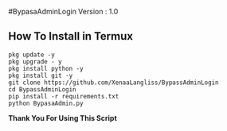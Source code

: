 #BypasaAdminLogin
Version : 1.0

## How To Install in Termux

```
pkg update -y
pkg upgrade - y
pkg install python -y
pkg install git -y
git clone https://github.com/XenaaLangliss/BypassAdminLogin
cd BypassAdminLogin
pip install -r requirements.txt
python BypasaAdmin.py

```
**Thank You For Using This Script**
